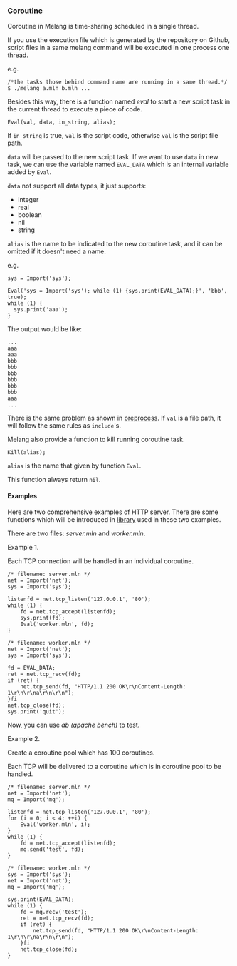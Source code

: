 ### Coroutine

Coroutine in Melang is time-sharing scheduled in a single thread.

If you use the execution file which is generated by the repository on Github, script files in a same melang command will be executed in one process one thread.

e.g.

```
/*the tasks those behind command name are running in a same thread.*/
$ ./melang a.mln b.mln ...
```



Besides this way, there is a function named *eval* to start a new script task in the current thread to execute a piece of code.

```
Eval(val, data, in_string, alias);
```

If `in_string` is true, `val` is the script code, otherwise `val` is the script file path.

`data` will be passed to the new script task. If we want to use `data` in new task, we can use the variable named `EVAL_DATA` which is an internal variable added by `Eval`.

`data` not support all data types, it just supports:

- integer
- real
- boolean
- nil
- string

`alias` is the name to be indicated to the new coroutine task, and it can be omitted if it doesn't need a name.

e.g.

```
sys = Import('sys');

Eval('sys = Import('sys'); while (1) {sys.print(EVAL_DATA);}', 'bbb', true);
while (1) {
  sys.print('aaa');
}
```

The output would be like:

```
...
aaa
aaa
bbb
bbb
bbb
bbb
bbb
bbb
aaa
...
```

There is the same problem as shown in [preprocess](https://water-melon.github.io/Melang/preprocess.html). If `val` is a file path, it will follow the same rules as `include`'s.



Melang also provide a function to kill running coroutine task.

```
Kill(alias);
```

`alias` is the name that given by function `Eval`.

This function always return `nil`.




#### Examples

Here are two comprehensive examples of HTTP server. There are some functions which will be introduced in [library](	https://water-melon.github.io/Melang/library.html) used in these two examples.



There are two files: *server.mln* and *worker.mln*.

Example 1.

Each TCP connection will be handled in an individual coroutine.

```
/* filename: server.mln */
net = Import('net');
sys = Import('sys');

listenfd = net.tcp_listen('127.0.0.1', '80');
while (1) {
    fd = net.tcp_accept(listenfd);
    sys.print(fd);
    Eval('worker.mln', fd);
}
```

```
/* filename: worker.mln */
net = Import('net');
sys = Import('sys');

fd = EVAL_DATA;
ret = net.tcp_recv(fd);
if (ret) {
    net.tcp_send(fd, "HTTP/1.1 200 OK\r\nContent-Length: 1\r\n\r\na\r\n\r\n");
}fi
net.tcp_close(fd);
sys.print('quit');
```

Now, you can use *ab (apache bench)* to test.



Example 2.

Create a coroutine pool which has 100 coroutines.

Each TCP will be delivered to a coroutine which is in coroutine pool to be handled.

```
/* filename: server.mln */
net = Import('net');
mq = Import('mq');

listenfd = net.tcp_listen('127.0.0.1', '80');
for (i = 0; i < 4; ++i) {
    Eval('worker.mln', i);
}
while (1) {
    fd = net.tcp_accept(listenfd);
    mq.send('test', fd);
}
```

```
/* filename: worker.mln */
sys = Import('sys');
net = Import('net');
mq = Import('mq');

sys.print(EVAL_DATA);
while (1) {
    fd = mq.recv('test');
    ret = net.tcp_recv(fd);
    if (ret) {
        net.tcp_send(fd, "HTTP/1.1 200 OK\r\nContent-Length: 1\r\n\r\na\r\n\r\n");
    }fi
    net.tcp_close(fd);
}
```
